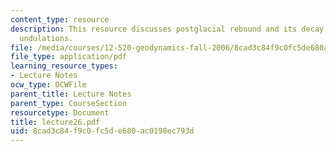 ```yaml
---
content_type: resource
description: This resource discusses postglacial rebound and its decay of boundary
  undulations.
file: /media/courses/12-520-geodynamics-fall-2006/8cad3c84f9c0fc5de680ac0198ec793d_lecture26.pdf
file_type: application/pdf
learning_resource_types:
- Lecture Notes
ocw_type: OCWFile
parent_title: Lecture Notes
parent_type: CourseSection
resourcetype: Document
title: lecture26.pdf
uid: 8cad3c84-f9c0-fc5d-e680-ac0198ec793d
---
```


